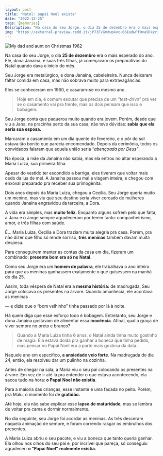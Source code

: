 ```yaml
---
layout: post
title: "Natal: papai Noel existe"
date: "2022-12-25"
tags: [memories]
Description: "Na casa do seu Jorge, o dia 25 de dezembro era o mais esperado do ano. Ele, dona Janaína, e suas três filhas, já começavam os preparativos do Natal quando."
img: "https://external-preview.redd.it/jP73FVGmdwp4vc-66EudwPfOva5RkzriVvxwC0lAec8.jpg?auto=webp&s=f0b0077fde45280a04e8a452171f5e0af409447b"
---
```


![My dad and aunt on Christmas 1962](https://external-preview.redd.it/jP73FVGmdwp4vc-66EudwPfOva5RkzriVvxwC0lAec8.jpg?auto=webp&s=f0b0077fde45280a04e8a452171f5e0af409447b)

Na casa do seu Jorge, o dia **25 de dezembro** era o mais esperado do ano. Ele, dona Janaína, e suas três filhas, já começavam os preparativos do Natal quando dava o início do mês.

Seu Jorge era metalúrgico, e dona Janaína, cabeleireira. Nunca deixaram faltar comida em casa, mas não sobrava muito para extravagâncias.

Eles se conheceram em 1960, e casaram-se no mesmo ano. 
>Hoje em dia, é comum escutar que precisa de um _“test-drive”_ pra ver se o casamento vai pra frente, mas os dois pensam que isso é bobagem.

Seu Jorge conta que paquerou muito quando era jovem. Porém, desde que viu a Jana, na pracinha perto da sua casa, não teve dúvidas: **sabia que ela seria sua esposa.**

Marcaram o casamento em um dia quente de fevereiro, e o pôr do sol estava tão bonito que parecia encomendado. Depois da cerimônia, todos os convidados falaram que aquela união seria “_abençoada por Deus”_.

Na época, a mãe da Janaína não sabia, mas ela entrou no altar esperando a Maria Luiza, sua primeira filha.  

  
Apesar do vestido ter escondido a barriga, eles tiveram que voltar mais cedo da lua de mel. A Janaína passou mal a viagem inteira, e chegou com enxoval preparado pra receber sua primogênita.

Dois anos depois da Maria Luiza, chegou a Cecília. Seu Jorge queria muito um menino, mas viu que seu destino seria viver cercado de mulheres quando Janaína engravidou da terceira, a Dora.

A vida era simples, mas **muito feliz.** Enquanto alguns sofrem pelo que falta, a Jana e o Jorge sempre agradeceram por terem tanto: companheirismo, amor, e três filhas com saúde.

É… Maria Luiza, Cecília e Dora traziam muita alegria pra casa. Porém, pra não dizer que filho só rende sorriso, **três meninas** também davam muita despesa.

Para conseguirem manter as contas da casa em dia, fizeram um combinado: **presente bom era só no Natal.**

Como seu Jorge era um **homem de palavra**, ele trabalhava o ano inteiro para que as meninas ganhassem exatamente o que quisessem na manhã do dia 25.

Assim, toda véspera de Natal era a **mesma história:** de madrugada, Seu Jorge colocava os presentes na árvore. Quando amanhecia, ele acordava as meninas 

— e dizia que o “bom velhinho” tinha passado por lá à noite.

Há quem diga que esse esforço todo é bobagem. Entretanto, seu Jorge e dona Janaína gostavam de alimentar essa **inocência**. Afinal, qual a graça de viver sempre no preto e branco?

>Quando a Maria Luiza tinha 6 anos, o Natal ainda tinha muito gostinho de magia. Ela estava doida pra ganhar a boneca que tinha pedido, mas pensar no Papai Noel era a parte mais gostosa da data.

Naquele ano em específico, **a ansiedade veio forte.** Na madrugada do dia 24, então, ela resolveu dar um pulinho na cozinha.  

  
Antes de chegar na sala, a Maria viu o seu pai colocando os presentes na árvore. Em vez de ir até lá pra entender o que estava acontecendo, ela sacou tudo na hora: **o Papai Noel não existia.**

Para a maioria das crianças, esse instante é uma facada no peito. Porém, pra Malu, o momento foi de **gratidão.**

Até hoje, ela não sabe explicar esse **lapso de maturidade**, mas se lembra de voltar pra cama e dormir normalmente.

No dia seguinte, seu Jorge foi acordar as meninas. As três desceram naquela animação de sempre, e foram correndo rasgar os embrulhos dos presentes.

A Maria Luiza abriu o seu pacote, e viu a boneca que tanto queria ganhar. Ela olhou nos olhos do seu pai e, por incrível que pareça, só conseguiu agradecer: **o “Papai Noel” realmente existia.**
